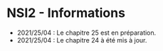 # NSI2 - Informations

- 2021/25/04 : Le chapitre 25 est en préparation.
- 2021/25/04 : Le chapitre 24 à été mis à jour.
